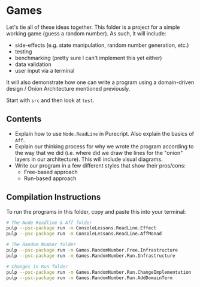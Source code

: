 # Games

Let's tie all of these ideas together. This folder is a project for a simple working game (guess a random number). As such, it will include:
- side-effects (e.g. state manipulation, random number generation, etc.)
- testing
- benchmarking (pretty sure I can't implement this yet either)
- data validation
- user input via a terminal

It will also demonstrate how one can write a program using a domain-driven design / Onion Architecture mentioned previously.

Start with `src` and then look at `test`.

## Contents

- Explain how to use `Node.ReadLine` in Purecript. Also explain the basics of `Aff`.
- Explain our thinking process for why we wrote the program according to the way that we did (i.e. where did we draw the lines for the "onion" layers in our architecture). This will include visual diagrams.
- Write our program in a few different styles that show their pros/cons:
    - Free-based approach
    - Run-based approach

## Compilation Instructions

To run the programs in this folder, copy and paste this into your terminal:
```bash
# The Node Readline & Aff folder
pulp --psc-package run -m ConsoleLessons.ReadLine.Effect
pulp --psc-package run -m ConsoleLessons.ReadLine.AffMonad

# The Random Number folder
pulp --psc-package run -m Games.RandomNumber.Free.Infrastructure
pulp --psc-package run -m Games.RandomNumber.Run.Infrastructure

# Changes in Run folder
pulp --psc-package run -m Games.RandomNumber.Run.ChangeImplementation
pulp --psc-package run -m Games.RandomNumber.Run.AddDomainTerm
```
